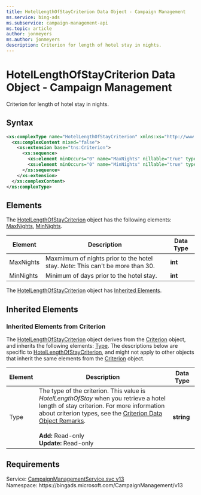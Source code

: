 ```yaml
---
title: HotelLengthOfStayCriterion Data Object - Campaign Management
ms.service: bing-ads
ms.subservice: campaign-management-api
ms.topic: article
author: jonmeyers
ms.author: jonmeyers
description: Criterion for length of hotel stay in nights.
---
```

# HotelLengthOfStayCriterion Data Object - Campaign Management
Criterion for length of hotel stay in nights.

## Syntax
```xml
<xs:complexType name="HotelLengthOfStayCriterion" xmlns:xs="http://www.w3.org/2001/XMLSchema">
  <xs:complexContent mixed="false">
    <xs:extension base="tns:Criterion">
      <xs:sequence>
        <xs:element minOccurs="0" name="MaxNights" nillable="true" type="xs:int" />
        <xs:element minOccurs="0" name="MinNights" nillable="true" type="xs:int" />
      </xs:sequence>
    </xs:extension>
  </xs:complexContent>
</xs:complexType>
```

## <a name="elements"></a>Elements

The [HotelLengthOfStayCriterion](hotellengthofstaycriterion.md) object has the following elements: [MaxNights](#maxnights), [MinNights](#minnights).

|Element|Description|Data Type|
|-----------|---------------|-------------|
|<a name="maxnights"></a>MaxNights|Maxmimum of nights prior to the hotel stay. *Note*: This can't be more than 30.|**int**|
|<a name="minnights"></a>MinNights|Minimum of days prior to the hotel stay. |**int**|

The [HotelLengthOfStayCriterion](hotellengthofstaycriterion.md) object has [Inherited Elements](#inheritedelements).

## <a name="inheritedelements"></a>Inherited Elements

### <a name="inheritedelementscriterion"></a>Inherited Elements from Criterion
The [HotelLengthOfStayCriterion](hotellengthofstaycriterion.md) object derives from the [Criterion](criterion.md) object, and inherits the following elements: [Type](#type). The descriptions below are specific to [HotelLengthOfStayCriterion](hotellengthofstaycriterion.md), and might not apply to other objects that inherit the same elements from the [Criterion](criterion.md) object.  

|Element|Description|Data Type|
|-----------|---------------|-------------|
|<a name="type"></a>Type|The type of the criterion. This value is *HotelLengthOfStay* when you retrieve a hotel length of stay criterion. For more information about criterion types, see the [Criterion Data Object Remarks](criterion.md#remarks).<br/><br/>**Add:** Read-only<br/>**Update:** Read-only|**string**|

## Requirements
Service: [CampaignManagementService.svc v13](https://campaign.api.bingads.microsoft.com/Api/Advertiser/CampaignManagement/v13/CampaignManagementService.svc)  
Namespace: https\://bingads.microsoft.com/CampaignManagement/v13  

